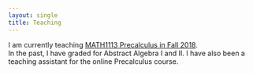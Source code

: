 ```yaml
---
layout: single
title: Teaching
---
```

I am currently teaching [MATH1113 Precalculus in Fall 2018](2018F-1113).  
In the past, I have graded for Abstract Algebra I and II. I have also been a teaching assistant for the online Precalculus course. 



